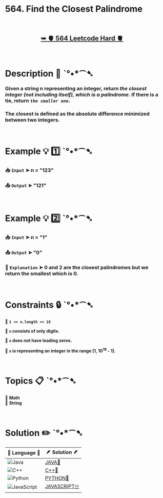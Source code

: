 # 564. Find the Closest Palindrome

</br>

<h2 align="center"> 

<a href="https://leetcode.com/problems/find-the-closest-palindrome/description/?envType=daily-question&envId=2024-08-24"><strong>➥ 🫀 564 Leetcode Hard 🫀 </strong></a>
</h2>

</br>

# Description 📜 ˋ°•*⁀➷

### Given a string n representing an integer, return *the closest integer (not including itself), which is a palindrome*. If there is a tie, return *`the smaller one`*.

### The closest is defined as the absolute difference minimized between two integers.

</br>

# Example 💡 1️⃣ ˋ°•*⁀➷

  ### 📥 `Input`  ➤ n = "123"

  ### 📤 `Output`  ➤ "121"

</br>

# Example 💡 2️⃣ ˋ°•*⁀➷

  ### 📥 `Input` ➤  n = "1"

  ### 📤 `Output`  ➤ "0"

  ### 🔦 `Explanation` ➤  0 and 2 are the closest palindromes but we return the smallest which is 0.


</br>

# Constraints 🔒 ˋ°•*⁀➷

🔹 **`1 <= n.length <= 18`** </br>

🔹 **`n` consists of only digits.** </br>

🔹 **`n` does not have leading zeros.** </br>

🔹 **`n` is representing an integer in the range [1, 10<sup>18</sup> - 1].** </br>

</br>

# Topics 📋 ˋ°•*⁀➷

🔸 **Math**  </br>
🔸 **String**  </br>

</br>


# Solution ✏️ ˋ°•*⁀➷

| 📒 Language 📒  | 🪶 Solution 🪶 |
| ------------- | ------------- |
|  ![Java](https://img.shields.io/badge/java-%23ED8B00.svg?style=for-the-badge&logo=openjdk&logoColor=white)  | [JAVA🍁](https://github.com/Prakhar-002/LEETCODE/blob/main/%F0%9F%93%9C%20Daily%20Challange%20%F0%9F%92%A1/08%20August%20%F0%9F%8F%B5%EF%B8%8F%202024/24%20-%2008%20-%202024%20---%20564.%20Find%20the%20Closest%20Palindrome%20%E2%98%83%EF%B8%8F%20%F0%9F%8D%81%20%F0%9F%8D%B0%20%F0%9F%8E%B2/%F0%9F%8D%81JAVA-564-FindTheClosestPalindrome.java) |
|  ![C++](https://img.shields.io/badge/c++-%2300599C.svg?style=for-the-badge&logo=c%2B%2B&logoColor=white)  | [C++🎲](https://github.com/Prakhar-002/LEETCODE/blob/main/%F0%9F%93%9C%20Daily%20Challange%20%F0%9F%92%A1/08%20August%20%F0%9F%8F%B5%EF%B8%8F%202024/24%20-%2008%20-%202024%20---%20564.%20Find%20the%20Closest%20Palindrome%20%E2%98%83%EF%B8%8F%20%F0%9F%8D%81%20%F0%9F%8D%B0%20%F0%9F%8E%B2/%F0%9F%8E%B2CPP-564-FindTheClosestPalindrome.cpp)  |
|  ![Python](https://img.shields.io/badge/python-3670A0?style=for-the-badge&logo=python&logoColor=ffdd54)    | [PYTHON🍰](https://github.com/Prakhar-002/LEETCODE/blob/main/%F0%9F%93%9C%20Daily%20Challange%20%F0%9F%92%A1/08%20August%20%F0%9F%8F%B5%EF%B8%8F%202024/24%20-%2008%20-%202024%20---%20564.%20Find%20the%20Closest%20Palindrome%20%E2%98%83%EF%B8%8F%20%F0%9F%8D%81%20%F0%9F%8D%B0%20%F0%9F%8E%B2/%F0%9F%8D%B0PYTHON-564-FindTheClosestPalindrome.py) |
| ![JavaScript](https://img.shields.io/badge/javascript-%23323330.svg?style=for-the-badge&logo=javascript&logoColor=%23F7DF1E)   | [JAVASCRIPT☃️](https://github.com/Prakhar-002/LEETCODE/blob/main/%F0%9F%93%9C%20Daily%20Challange%20%F0%9F%92%A1/08%20August%20%F0%9F%8F%B5%EF%B8%8F%202024/24%20-%2008%20-%202024%20---%20564.%20Find%20the%20Closest%20Palindrome%20%E2%98%83%EF%B8%8F%20%F0%9F%8D%81%20%F0%9F%8D%B0%20%F0%9F%8E%B2/%E2%98%83%EF%B8%8FJAVASCRIPT-564-FindTheClosestPalindrome.js) |

